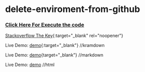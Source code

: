 # delete-enviroment-from-github

### [Click Here For Execute the code](https://stackblitz.com/edit/run-js-code?file=index.js?target=_blank)

[Stackoverflow The Key](https://stackoverflow.blog/2021/03/31/the-key-copy-paste/){:target="_blank" rel="noopener"}





Live Demo: [demo](https://example.com){:target="_blank"} //kramdown

Live Demo: [demo](https://example.com){target="_blank"} //markdown

Live Demo: <a href="https://example.com" target="_blank">demo</a> //html

